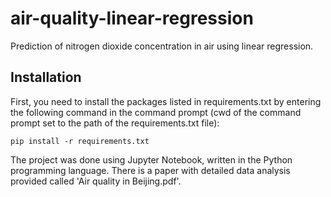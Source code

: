 # air-quality-linear-regression
Prediction of nitrogen dioxide concentration in air using linear regression.

Installation
------

First, you need to install the packages listed in requirements.txt by entering the following command in the command prompt (cwd of the command prompt set to the path of the requirements.txt file):
    
    pip install -r requirements.txt

The project was done using Jupyter Notebook, written in the Python programming language. 
There is a paper with detailed data analysis provided called 'Air quality in Beijing.pdf'.
